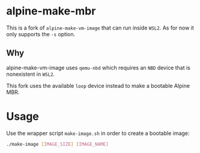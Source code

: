 # alpine-make-mbr

This is a fork of `alpine-make-vm-image` that can run inside `WSL2`.
As for now it only supports the `-s` option.

## Why

alpine-make-vm-image uses `qemu-nbd` which requires an `NBD` device that is nonexistent in `WSL2`.

This fork uses the available `loop` device instead to make a bootable Alpine MBR.

# Usage

Use the wrapper script `make-image.sh` in order to create a bootable image:

```bash
./make-image [IMAGE_SIZE] [IMAGE_NAME]
```

